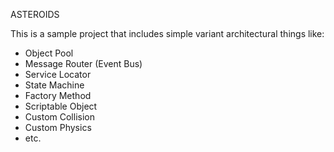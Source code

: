 ASTEROIDS

This is a sample project that includes simple variant architectural things like:
- Object Pool
- Message Router (Event Bus)
- Service Locator
- State Machine
- Factory Method
- Scriptable Object
- Custom Collision
- Custom Physics
- etc.
